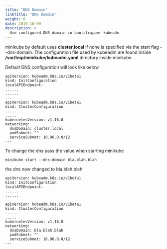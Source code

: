```yaml
---
title: "DNS Domain"
linkTitle: "DNS Domain"
weight: 6
date: 2019-10-09
description: >
  Use configured DNS domain in bootstrapper kubeadm
---
```


minikube by default uses **cluster.local** if none is specified via the start flag --dns-domain. The configuration file used by kubeadm are found inside **/var/tmp/minikube/kubeadm.yaml** directory inside minikube.

Default DNS configuration will look like below

```
apiVersion: kubeadm.k8s.io/v1beta1
kind: InitConfiguration
localAPIEndpoint:
......
......
---
apiVersion: kubeadm.k8s.io/v1beta1
kind: ClusterConfiguration
.....
.....
kubernetesVersion: v1.16.0
networking:
  dnsDomain: cluster.local
  podSubnet: ""
  serviceSubnet: 10.96.0.0/12
---
```

To change the dns pass the value when starting minikube 

```
minikube start --dns-domain bla.blah.blah   
```

the dns now changed to bla.blah.blah

```
apiVersion: kubeadm.k8s.io/v1beta1
kind: InitConfiguration
localAPIEndpoint:
......
......
---
apiVersion: kubeadm.k8s.io/v1beta1
kind: ClusterConfiguration
.....
.....
kubernetesVersion: v1.16.0
networking:
  dnsDomain: bla.blah.blah
  podSubnet: ""
  serviceSubnet: 10.96.0.0/12
---
```